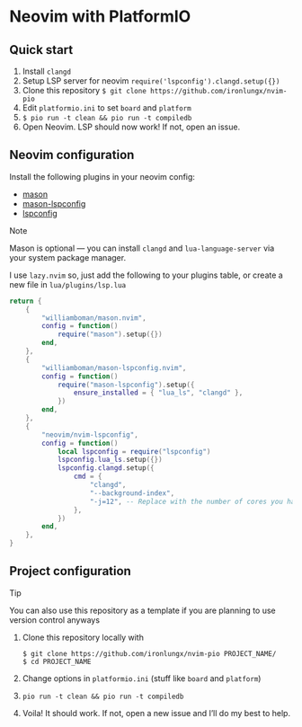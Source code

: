 # Neovim with PlatformIO
## Quick start
1. Install `clangd`
2. Setup LSP server for neovim `require('lspconfig').clangd.setup({})`
3. Clone this repository `$ git clone https://github.com/ironlungx/nvim-pio`
4. Edit `platformio.ini` to set `board` and `platform`
5. `$ pio run -t clean && pio run -t compiledb`
6. Open Neovim. LSP should now work! If not, open an issue.

## Neovim configuration

Install the following plugins in your neovim config:
* [mason](https://github.com/williamboman/mason.nvim)
* [mason-lspconfig](https://github.com/williamboman/mason-lspconfig.nvim)
* [lspconfig](https://github.com/neovim/nvim-lspconfig)

> [!NOTE]
> Mason is optional — you can install `clangd` and `lua-language-server` via your system package manager.


I use `lazy.nvim` so, just add the following to your plugins table, or create a new file in `lua/plugins/lsp.lua`

```lua
return {
	{
		"williamboman/mason.nvim",
		config = function()
			require("mason").setup({})
		end,
	},
	{
		"williamboman/mason-lspconfig.nvim",
		config = function()
			require("mason-lspconfig").setup({
				ensure_installed = { "lua_ls", "clangd" },
			})
		end,
	},
	{
		"neovim/nvim-lspconfig",
		config = function()
			local lspconfig = require("lspconfig")
			lspconfig.lua_ls.setup({})
			lspconfig.clangd.setup({
				cmd = {
					"clangd",
					"--background-index",
					"-j=12", -- Replace with the number of cores you have...
				},
			})
		end,
	},
}

```


## Project configuration

> [!TIP]
> You can also use this repository as a template if you are planning to use version control anyways

1. Clone this repository locally with
   ```
   $ git clone https://github.com/ironlungx/nvim-pio PROJECT_NAME/
   $ cd PROJECT_NAME
   ```

2. Change options in `platformio.ini` (stuff like `board` and `platform`)
3. `pio run -t clean && pio run -t compiledb`
4. Voila! It should work. If not, open a new issue and I’ll do my best to help.
